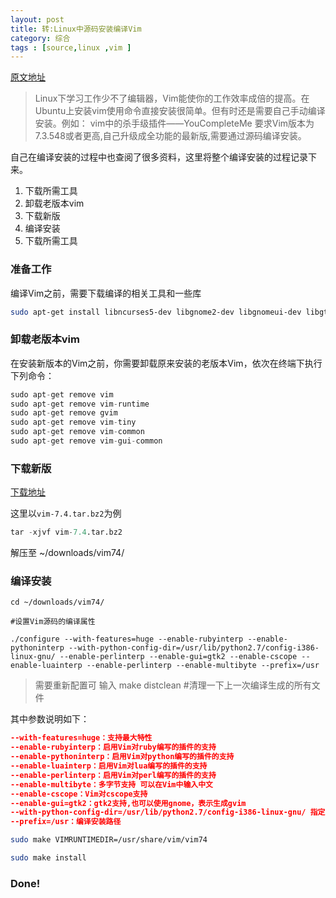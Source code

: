 ```yaml
---
layout: post
title: 转:Linux中源码安装编译Vim
category: 综合
tags : [source,linux ,vim ]
---
```


[原文地址](http://www.cnblogs.com/zhongcq/p/3615980.html)


> Linux下学习工作少不了编辑器，Vim能使你的工作效率成倍的提高。在Ubuntu上安装vim使用命令直接安装很简单。但有时还是需要自己手动编译安装。例如： vim中的杀手级插件——YouCompleteMe 要求Vim版本为7.3.548或者更高,自己升级成全功能的最新版,需要通过源码编译安装。

自己在编译安装的过程中也查阅了很多资料，这里将整个编译安装的过程记录下来。


1. 下载所需工具
2. 卸载老版本vim
3. 下载新版
4. 编译安装
5. 下载所需工具

### 准备工作

编译Vim之前，需要下载编译的相关工具和一些库

```sh
sudo apt-get install libncurses5-dev libgnome2-dev libgnomeui-dev libgtk2.0-dev libatk1.0-dev libbonoboui2-dev libcairo2-dev libx11-dev libxpm-dev libxt-dev python-dev ruby-dev mercurial
```

### 卸载老版本vim

在安装新版本的Vim之前，你需要卸载原来安装的老版本Vim，依次在终端下执行下列命令：

```py
sudo apt-get remove vim  
sudo apt-get remove vim-runtime  
sudo apt-get remove gvim  
sudo apt-get remove vim-tiny  
sudo apt-get remove vim-common  
sudo apt-get remove vim-gui-common  
```

### 下载新版

[下载地址](ftp://ftp.vim.org/pub/vim/unix)

这里以`vim-7.4.tar.bz2`为例

```py
tar -xjvf vim-7.4.tar.bz2
```

解压至 ~/downloads/vim74/

### 编译安装

```
cd ~/downloads/vim74/

#设置Vim源码的编译属性

./configure --with-features=huge --enable-rubyinterp --enable-pythoninterp --with-python-config-dir=/usr/lib/python2.7/config-i386-linux-gnu/ --enable-perlinterp --enable-gui=gtk2 --enable-cscope --enable-luainterp --enable-perlinterp --enable-multibyte --prefix=/usr
```

> 需要重新配置可 输入 make distclean #清理一下上一次编译生成的所有文件

其中参数说明如下：

```json
--with-features=huge：支持最大特性
--enable-rubyinterp：启用Vim对ruby编写的插件的支持
--enable-pythoninterp：启用Vim对python编写的插件的支持
--enable-luainterp：启用Vim对lua编写的插件的支持
--enable-perlinterp：启用Vim对perl编写的插件的支持
--enable-multibyte：多字节支持 可以在Vim中输入中文
--enable-cscope：Vim对cscope支持
--enable-gui=gtk2：gtk2支持,也可以使用gnome，表示生成gvim
--with-python-config-dir=/usr/lib/python2.7/config-i386-linux-gnu/ 指定 python 路径
--prefix=/usr：编译安装路径
```

```sh
sudo make VIMRUNTIMEDIR=/usr/share/vim/vim74

sudo make install
```

### Done!
